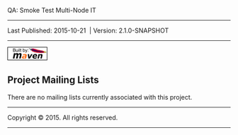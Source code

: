 QA: Smoke Test Multi-Node IT

------------------------------------------------------------------------

<span id="publishDate">Last Published: 2015-10-21</span>  | <span id="projectVersion">Version: 2.1.0-SNAPSHOT</span>

------------------------------------------------------------------------

[![Built by Maven](./images/logos/maven-feather.png)](http://maven.apache.org/ "Built by Maven")

Project Mailing Lists
---------------------

There are no mailing lists currently associated with this project.

------------------------------------------------------------------------

Copyright © 2015. All rights reserved.

------------------------------------------------------------------------


